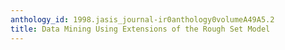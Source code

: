 ```yaml
---
anthology_id: 1998.jasis_journal-ir0anthology0volumeA49A5.2
title: Data Mining Using Extensions of the Rough Set Model
---
```

